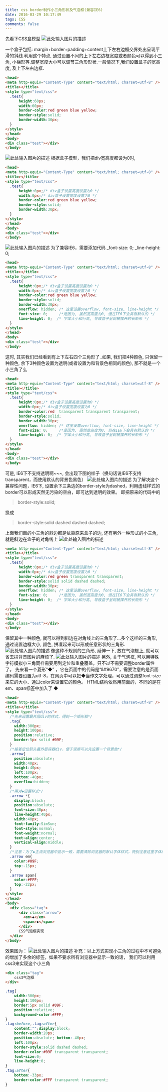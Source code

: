 ```yaml
---
title: css border制作小三角形状及气泡框(兼容IE6)
date: 2016-03-29 10:17:49
tags: CSS
comments: false
---
```


先看下CSS盒模型 <!-- more -->
![此处输入图片的描述][1]

一个盒子包括: margin+border+padding+content上下左右边框交界处出呈现平滑的斜线.利用这个特点, 通过设置不同的上下左右边框宽度或者颜色可以得到小三角, 小梯形等.调整宽度大小可以调节三角形形状.一般情况下,我们设置盒子的宽高度, 及上下左右边框.
```html
<head>
<meta http-equiv="Content-Type" content="text/html; charset=utf-8" />
<title></title>
<style type="text/css">
  .test{
      height:60px;
      width:60px;
      border-color:red green blue yellow;
      border-style:solid;
      border-width:30px;
  }
</style>
</head>
<body>
<div class="test"></div>
</body>
```
![此处输入图片的描述][2]
根据盒子模型，我们把div宽高度都设为0时,
```html
<head>
<meta http-equiv="Content-Type" content="text/html; charset=utf-8" />
<title></title>
<style type="text/css">
  .test{
      height:0px;/* div盒子设置高度设置为0 */
      width:0px;/* div盒子设置宽度设置为0 */
      border-color:red green blue yellow;
      border-style:solid;
      border-width:30px;
  }
</style>
</head>
<body>
<div class="test"></div>
</body>
```
![此处输入图片的描述][3]
为了兼容IE6，需要添加代码 _font-size: 0; _line-height: 0;
```html
<head>
<meta http-equiv="Content-Type" content="text/html; charset=utf-8" />
<title></title>
<style type="text/css">
  .test{
      height:0px;/* div盒子设置高度设置为0 */
      width:0px;/* div盒子设置宽度设置为0 */
      border-color:red green blue yellow;
      border-style:solid;
      border-width:30px;
      overflow: hidden; /* 这里设置overflow, font-size, line-height */
      font-size: 0;     /*是因为, 虽然宽高度为0, 但在IE6下会具有默认的 */
      line-height: 0;  /* 字体大小和行高, 导致盒子呈现被撑开的长矩形 */
  }
</style>
</head>
<body>
<div class="test"></div>
</body>
```
这时, 其实我们已经看到有上下左右四个三角形了..如果, 我们把4种颜色, 只保留一种颜色, 余下3种颜色设置为透明(或者设置为和背景色相同的颜色), 那不就是一个小三角了么
```html
<head>
<meta http-equiv="Content-Type" content="text/html; charset=utf-8" />
<title></title>
<style type="text/css">
  .test{
      height:0px;/* div盒子设置高度设置为0 */
      width:0px;/* div盒子设置宽度设置为0 */
      border-color:red  transparent transparent transparent;
      border-style:solid;
      border-width:30px;
      overflow: hidden; /* 这里设置overflow, font-size, line-height */
      font-size: 0;     /*是因为, 虽然宽高度为0, 但在IE6下会具有默认的 */
      line-height: 0;  /* 字体大小和行高, 导致盒子呈现被撑开的长矩形 */
  }
</style>
</head>
<body>
<div class="test"></div>
</body>
```
可是, IE6下不支持透明啊~~~, 会出现下图的样子（换句话说IE6不支持transparent，而使用默认的背景色黑色）
![此处输入图片的描述][4]
为了解决这个兼容性问题，IE6下, 设置余下三条边的border-style为dashed，利用虚线样式的border可以形成天然无污染的空白，即可达到透明的效果。
即把原来的代码中的

> border-style:solid;

换成

>	border-style:solid dashed dashed dashed;

上面我们画的小三角的斜边都是依靠原来盒子的边, 还有另外一种形式的小三角, 就是斜边在盒子的对角线上
![此处输入图片的描述][5]
```html
<meta http-equiv="Content-Type" content="text/html; charset=utf-8" />
<title></title>
<style type="text/css">
  .test{
      height:0px;/* div盒子设置高度设置为0 */
      width:0px;/* div盒子设置宽度设置为0 */
      border-color:red green transparent transparent;
      border-style:solid solid dashed dashed;
      border-width:30px;
      overflow: hidden; /* 这里设置overflow, font-size, line-height */
      font-size: 0;     /*是因为, 虽然宽高度为0, 但在IE6下会具有默认的 */
      line-height: 0;  /* 字体大小和行高, 导致盒子呈现被撑开的长矩形 */
  }
</style>
</head>
<body>
<div class="test"></div>
</body>
```
保留其中一种颜色, 就可以得到斜边在对角线上的三角形了…多个这样的三角形, 通过设置边框大小, 颜色, 拼凑起来可以形成任意形状的三角形.
![此处输入图片的描述][6]
像这种不规则的三角形, 延伸一下, 放在气泡框上, 就可以省去拼背景图片的麻烦了.
![此处输入图片的描述][7]
另外, 关于气泡框, 可以用特殊字符模拟小三角同样需要用到定位和重叠覆盖，只不过不需要调整border属性了。
先来看一个菱形“◆” ，它在页面中的代码是“&#9670”，需要注意的是页面编码需要设置为utf-8，在网页中可以把◆当作文字处理，可以通过调整font-size来它的大小、通过color来设置它的颜色。
HTML结构依然用前面的，不同的是在em、span标签中加入了 ◆
```html
<head>
<meta http-equiv="Content-Type" content="text/html; charset=utf-8" />
<title></title>
<style type="text/css">
  /*先来设置最外层div的样式，得到一个矩形框*/
  .tag{
    width:300px;
    height:100px;
    position:relative;
    border:5px solid #09F;
  }
  /*接着定位箭头最外层容器div，便于观察可以先设置一个背景色*/
  .arrow{
    position:absolute;
    width:40px;
    height:40px;
    left:100px;
    bottom:-40px;
    overflow:hidden;
  }
  /*再对◆设置样式*/
  .arrow *{
    display:block;
    position:absolute;
    font-size:40px;
    line-height:40px;
    width:40px;
    font-family:SimSun;
    font-style:normal;
    font-weight:normal;
    text-align:center;
    vertical-align:middle;
  }
  /*注意：为了◆主流浏览器中显示一致，需要清除浏览器的默认字体样式，特别注意这里字体的设置再分别修改em、span标签的字体颜色，并对这两个标签定位：*/
  .arrow em{
    color:#09F;
    top:-15px;
  }
  .arrow span{
    color:#FFF;
    top:-22px;
  }
</style>
</head>
<body>
  <div class="tag">
      <div class="arrow">
        <em>◆</em>
        <span>◆</span>
      </div>
      CSS气泡框实现
  </div>
</body>
```
效果图为：
![此处输入图片的描述][8]
补充：以上方式实现小三角的过程中不可避免的增加了多余的标签，如果不要求所有浏览器中显示一致的话， 我们可以利用css3来实现这个小三角
```html
<div class="tag">
    css3气泡框
</div>
```
```css
.tag{
    width:300px;
    height:100px;
    border:5px solid #09F;
    position:relative;
    background-color:#FFF;
}
.tag:before,.tag:after{
    content:"";display:block;
    border-width:20px;
    position:absolute; bottom:-40px;
    left:100px;
    border-style:solid dashed dashed;
    border-color:#09F transparent transparent;
    font-size:0;
    line-height:0;
}
.tag:after{
    bottom:-33px;
    border-color:#FFF transparent transparent;
}
```

  [1]: http://images2015.cnblogs.com/blog/986385/201607/986385-20160711094002342-1002700532.png
  [2]: http://images2015.cnblogs.com/blog/986385/201607/986385-20160711094248029-1341116506.png
  [3]: http://images2015.cnblogs.com/blog/986385/201607/986385-20160711094452639-402904924.png
  [4]: http://images2015.cnblogs.com/blog/986385/201607/986385-20160711105412482-1182318162.gif
  [5]: http://images2015.cnblogs.com/blog/986385/201607/986385-20160711111044607-1148105790.png
  [6]: http://images2015.cnblogs.com/blog/986385/201607/986385-20160711111343873-1411124274.gif
  [7]: http://images2015.cnblogs.com/blog/986385/201607/986385-20160711111410686-1577431584.gif
  [8]: http://images2015.cnblogs.com/blog/986385/201607/986385-20160711112905014-415961613.png